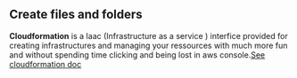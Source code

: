 ## Create files and folders

**Cloudformation** is a Iaac (Infrastructure as a service ) interfice provided for creating infrastructures and managing your ressources with much more fun and without spending time clicking and being lost in aws console.[See cloudformation doc](https://docs.aws.amazon.com/AWSCloudFormation/latest/UserGuide/Welcome.html)



